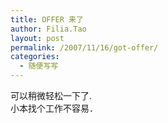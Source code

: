 ```yaml
---
title: OFFER 来了
author: Filia.Tao
layout: post
permalink: /2007/11/16/got-offer/
categories:
  - 随便写写
---
```

可以稍微轻松一下了.  
小本找个工作不容易．